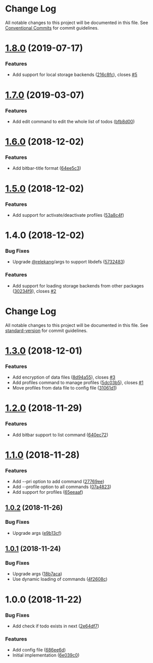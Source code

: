 # Change Log

All notable changes to this project will be documented in this file.
See [Conventional Commits](https://conventionalcommits.org) for commit guidelines.

# [1.8.0](https://github.com/relekang/todo/compare/@relekang/todo@1.7.0...@relekang/todo@1.8.0) (2019-07-17)


### Features

* Add support for local storage backends ([216c8fc](https://github.com/relekang/todo/commit/216c8fc)), closes [#5](https://github.com/relekang/todo/issues/5)





# [1.7.0](https://github.com/relekang/todo/compare/@relekang/todo@1.6.0...@relekang/todo@1.7.0) (2019-03-07)


### Features

* Add edit command to edit the whole list of todos ([bfb8d00](https://github.com/relekang/todo/commit/bfb8d00))





# [1.6.0](https://github.com/relekang/todo/compare/@relekang/todo@1.5.0...@relekang/todo@1.6.0) (2018-12-02)


### Features

* Add bitbar-title format ([64ee5c3](https://github.com/relekang/todo/commit/64ee5c3))





# [1.5.0](https://github.com/relekang/todo/compare/@relekang/todo@1.4.0...@relekang/todo@1.5.0) (2018-12-02)


### Features

* Add support for activate/deactivate profiles ([53a8c4f](https://github.com/relekang/todo/commit/53a8c4f))





# 1.4.0 (2018-12-02)


### Bug Fixes

* Upgrade [@relekang](https://github.com/relekang)/args to support libdefs ([5732483](https://github.com/relekang/todo/commit/5732483))


### Features

* Add support for loading storage backends from other packages ([30234f9](https://github.com/relekang/todo/commit/30234f9)), closes [#2](https://github.com/relekang/todo/issues/2)





# Change Log

All notable changes to this project will be documented in this file. See [standard-version](https://github.com/conventional-changelog/standard-version) for commit guidelines.

<a name="1.3.0"></a>
# [1.3.0](https://github.com/relekang/todo/compare/v1.2.0...v1.3.0) (2018-12-01)


### Features

* Add encryption of data files ([8d94a55](https://github.com/relekang/todo/commit/8d94a55)), closes [#3](https://github.com/relekang/todo/issues/3)
* Add profiles command to manage profiles ([5dc03b5](https://github.com/relekang/todo/commit/5dc03b5)), closes [#1](https://github.com/relekang/todo/issues/1)
* Move profiles from data file to config file ([31061d1](https://github.com/relekang/todo/commit/31061d1))



<a name="1.2.0"></a>
# [1.2.0](https://github.com/relekang/todo/compare/v1.1.0...v1.2.0) (2018-11-29)


### Features

* Add bitbar support to list command ([640ec72](https://github.com/relekang/todo/commit/640ec72))



<a name="1.1.0"></a>
# [1.1.0](https://github.com/relekang/todo/compare/v1.0.2...v1.1.0) (2018-11-28)


### Features

* Add --pri option to add command ([27769ee](https://github.com/relekang/todo/commit/27769ee))
* Add --profile option to all commands ([07a4823](https://github.com/relekang/todo/commit/07a4823))
* Add support for profiles ([65eeaaf](https://github.com/relekang/todo/commit/65eeaaf))



<a name="1.0.2"></a>
## [1.0.2](https://github.com/relekang/todo/compare/v1.0.1...v1.0.2) (2018-11-26)


### Bug Fixes

* Upgrade args ([e9b13cf](https://github.com/relekang/todo/commit/e9b13cf))



<a name="1.0.1"></a>
## [1.0.1](https://github.com/relekang/todo/compare/v1.0.0...v1.0.1) (2018-11-24)


### Bug Fixes

* Upgrade args ([18b7aca](https://github.com/relekang/todo/commit/18b7aca))
* Use dynamic loading of commands ([4f2608c](https://github.com/relekang/todo/commit/4f2608c))



<a name="1.0.0"></a>
# 1.0.0 (2018-11-22)


### Bug Fixes

* Add check if todo exists in next ([2e64df7](https://github.com/relekang/todo/commit/2e64df7))


### Features

* Add config file ([686ee6d](https://github.com/relekang/todo/commit/686ee6d))
* Initial implementation ([6e039c0](https://github.com/relekang/todo/commit/6e039c0))
